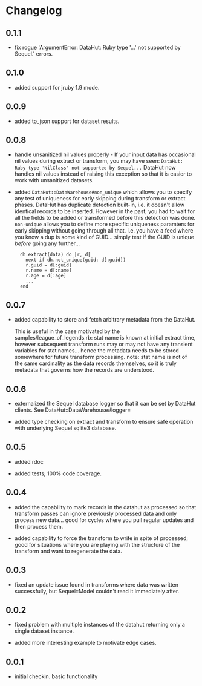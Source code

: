 # Changelog

## 0.1.1

* fix rogue 'ArgumentError: DataHut: Ruby type '...' not supported by Sequel.' errors.

## 0.1.0

* added support for jruby 1.9 mode.

## 0.0.9

* added to_json support for dataset results.

## 0.0.8 

* handle unsanitized nil values properly - If your input data has occasional nil values during extract or transform, you may have seen:
        `DataHut: Ruby type 'NilClass' not supported by Sequel...`
  DataHut now handles nil values instead of raising this exception so that it is easier to work with unsanitized datasets.

* added `DataHut::DataWarehouse#non_unique` which allows you to specify any test of uniqueness for early skipping during transform or extract phases.  DataHut has duplicate detection built-in, i.e. it doesn't allow identical records to be inserted.  However in the past, you had to wait for all the fields to be added or transformed before this detection was done.  `non-unique` allows you to define more specific uniqueness paramters for early skipping without going through all that.  i.e. you have a feed where you know a dup is some kind of GUID... simply test if the GUID is unique *before* going any further...

        dh.extract(data) do |r, d|
          next if dh.not_unique(guid: d[:guid])
          r.guid = d[:guid]
          r.name = d[:name]
          r.age = d[:age]
          ...
        end

## 0.0.7

* added capability to store and fetch arbitrary metadata from the DataHut. 

  This is useful in the case motivated by the samples/league_of_legends.rb:
    stat name is known at initial extract time, however
    subsequent transform runs may or may not have any transient variables for stat names... hence the metadata needs to be stored 
    somewhere for future transform processing.
    note: stat name is not of the same cardinality as the data records themselves, so it is truly metadata that governs how the records
    are understood.

## 0.0.6 

* externalized the Sequel database logger so that it can be set by DataHut clients.  See DataHut::DataWarehouse#logger=

* added type checking on extract and transform to ensure safe operation with underlying Sequel sqlite3 database.

## 0.0.5

* added rdoc

* added tests; 100% code coverage.

## 0.0.4

* added the capability to mark records in the datahut as processed so that transform passes can ignore previously processed data and only process new data... good for cycles where you pull regular updates and then process them.

* added capability to force the transform to write in spite of processed; good for situations where you are playing with the structure of the transform and want to regenerate the data.


## 0.0.3

* fixed an update issue found in transforms where data was written successfully, but Sequel::Model couldn't read it immediately after.


## 0.0.2

* fixed problem with multiple instances of the datahut returning only a single dataset instance.

* added more interesting example to motivate edge cases.


## 0.0.1

* initial checkin. basic functionality
